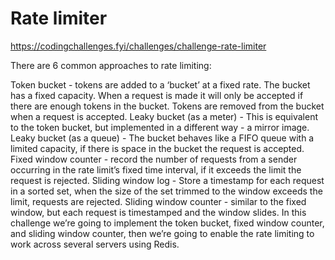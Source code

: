 # Rate limiter

https://codingchallenges.fyi/challenges/challenge-rate-limiter


There are 6 common approaches to rate limiting:

Token bucket - tokens are added to a ‘bucket’ at a fixed rate. The bucket has a fixed capacity. When a request is made it will only be accepted if there are enough tokens in the bucket. Tokens are removed from the bucket when a request is accepted.
Leaky bucket (as a meter) - This is equivalent to the token bucket, but implemented in a different way - a mirror image.
Leaky bucket (as a queue) - The bucket behaves like a FIFO queue with a limited capacity, if there is space in the bucket the request is accepted.
Fixed window counter - record the number of requests from a sender occurring in the rate limit’s fixed time interval, if it exceeds the limit the request is rejected.
Sliding window log - Store a timestamp for each request in a sorted set, when the size of the set trimmed to the window exceeds the limit, requests are rejected.
Sliding window counter - similar to the fixed window, but each request is timestamped and the window slides.
In this challenge we’re going to implement the token bucket, fixed window counter, and sliding window counter, then we’re going to enable the rate limiting to work across several servers using Redis.